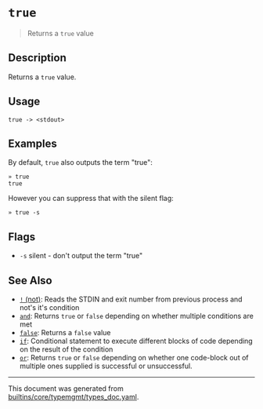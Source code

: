 # `true`

> Returns a `true` value

## Description

Returns a `true` value.

## Usage

```
true -> <stdout>
```

## Examples

By default, `true` also outputs the term "true":

```
» true
true
```

However you can suppress that with the silent flag:

```
» true -s
```

## Flags

* `-s`
    silent - don't output the term "true"

## See Also

* [`!` (not)](../commands/not-func.md):
  Reads the STDIN and exit number from previous process and not's it's condition
* [`and`](../commands/and.md):
  Returns `true` or `false` depending on whether multiple conditions are met
* [`false`](../commands/false.md):
  Returns a `false` value
* [`if`](../commands/if.md):
  Conditional statement to execute different blocks of code depending on the result of the condition
* [`or`](../commands/or.md):
  Returns `true` or `false` depending on whether one code-block out of multiple ones supplied is successful or unsuccessful.

<hr/>

This document was generated from [builtins/core/typemgmt/types_doc.yaml](https://github.com/lmorg/murex/blob/master/builtins/core/typemgmt/types_doc.yaml).